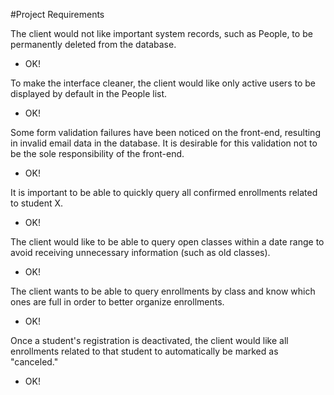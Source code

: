 #Project Requirements

The client would not like important system records, such as People, to be permanently deleted from the database.
- OK!

To make the interface cleaner, the client would like only active users to be displayed by default in the People list.
- OK!

Some form validation failures have been noticed on the front-end, resulting in invalid email data in the database. It is desirable for this validation not to be the sole responsibility of the front-end.
- OK!

It is important to be able to quickly query all confirmed enrollments related to student X.
- OK!

The client would like to be able to query open classes within a date range to avoid receiving unnecessary information (such as old classes).
- OK!

The client wants to be able to query enrollments by class and know which ones are full in order to better organize enrollments.
- OK!

Once a student's registration is deactivated, the client would like all enrollments related to that student to automatically be marked as "canceled."
- OK!